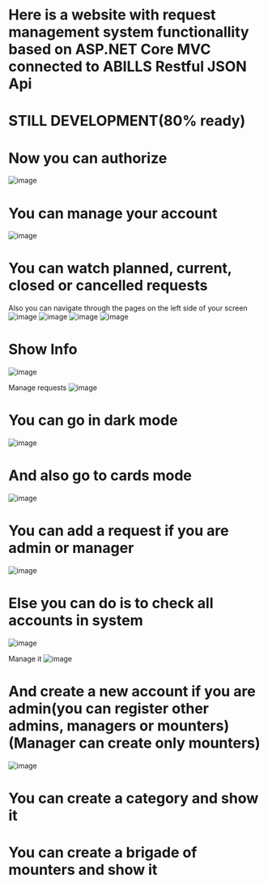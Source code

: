 # Here is a website with request management system functionallity based on ASP.NET Core MVC connected to ABILLS Restful JSON Api
# STILL DEVELOPMENT(80% ready)

# Now you can authorize
![image](https://github.com/laeof/Request-management-system/assets/66406936/4a645ae4-9685-4a1a-a86d-4e962df26a5f)

# You can manage your account
![image](https://github.com/laeof/Request-management-system/assets/66406936/47f103ff-849a-49aa-8d9e-008c38c37d5b)

# You can watch planned, current, closed or cancelled requests
Also you can navigate through the pages on the left side of your screen
![image](https://github.com/laeof/Request-management-system/assets/66406936/b09743a4-1fff-4ebf-be47-ec670e6429dd)
![image](https://github.com/laeof/Request-management-system/assets/66406936/bec86670-ede6-4112-bf2c-170bb5492e30)
![image](https://github.com/laeof/Request-management-system/assets/66406936/085ce22c-aa9c-463f-803a-2aff67fbd547)
![image](https://github.com/laeof/Request-management-system/assets/66406936/938da39c-2f0d-48c6-b789-3a499c82064f)

# Show Info
![image](https://github.com/laeof/Request-management-system/assets/66406936/42a5f7e9-287e-4188-8232-3ea30358b7f5)

Manage requests
![image](https://github.com/laeof/Request-management-system/assets/66406936/c42083a8-4e0f-4a9e-adbb-0190a8481c03)

# You can go in dark mode
![image](https://github.com/laeof/Request-management-system/assets/66406936/492b7ec6-e218-47bf-bf2e-a94c2926d035)

# And also go to cards mode
![image](https://github.com/laeof/Request-management-system/assets/66406936/98eb536d-80b1-418d-bf43-8b1fe385619b)

# You can add a request if you are admin or manager
![image](https://github.com/laeof/Request-management-system/assets/66406936/12a51633-f876-4d6f-b1b3-c670fb182c70)

# Else you can do is to check all accounts in system
![image](https://github.com/laeof/Request-management-system/assets/66406936/c8b1da1b-187f-4045-9cfb-d015ca3da75e)

Manage it
![image](https://github.com/laeof/Request-management-system/assets/66406936/b7a9b10b-98f8-4c36-8c8f-6ca29294734d)

# And create a new account if you are admin(you can register other admins, managers or mounters) (Manager can create only mounters)
![image](https://github.com/laeof/Request-management-system/assets/66406936/ccb33c99-6277-497e-9773-5edd67a8c655)

# You can create a category and show it

# You can create a brigade of mounters and show it
